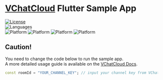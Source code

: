 # [VChatCloud](https://vchatcloud.com) Flutter Sample App

[![License](https://img.shields.io/badge/License-BSD_3--Clause-blue.svg)](https://opensource.org/licenses/BSD-3-Clause)  
![Languages](https://img.shields.io/badge/language-DART-informational)  
![Platform](https://img.shields.io/badge/platform-ANDROID-informational)
![Platform](https://img.shields.io/badge/IOS-informational)
![Platform](https://img.shields.io/badge/WINDOW-informational)
![Platform](https://img.shields.io/badge/WEB-informational)

## Caution!

You need to change the code below to run the sample app.  
A more detailed usage guide is available on the [VChatCloud Docs](https://vchatcloud.com/doc/flutter/).

```dart
const roomId = "YOUR_CHANNEL_KEY"; // input your channel key from VChatCloud CMS
```
